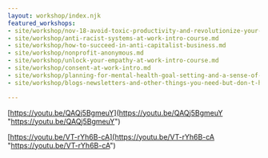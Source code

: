 ```yaml
---
layout: workshop/index.njk
featured_workshops:
- site/workshop/nov-18-avoid-toxic-productivity-and-revolutionize-your-workflow.md
- site/workshop/anti-racist-systems-at-work-intro-course.md
- site/workshop/how-to-succeed-in-anti-capitalist-business.md
- site/workshop/nonprofit-anonymous.md
- site/workshop/unlock-your-empathy-at-work-intro-course.md
- site/workshop/consent-at-work-intro.md
- site/workshop/planning-for-mental-health-goal-setting-and-a-sense-of-safety-online-event.md
- site/workshop/blogs-newsletters-and-other-things-you-need-but-don-t-have-time-for.md

---
```

[https://youtu.be/QAQj5BgmeuY](https://youtu.be/QAQj5BgmeuY "https://youtu.be/QAQj5BgmeuY")

[https://youtu.be/VT-rYh6B-cA](https://youtu.be/VT-rYh6B-cA "https://youtu.be/VT-rYh6B-cA")